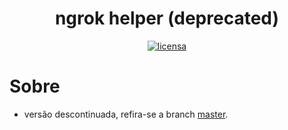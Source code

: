 <h1 align="center">ngrok helper (deprecated)</h1>
<div align="center">
    <a href="https://github.com/gnireorb/ngrok-helper/blob/master/LICENSE"><img src="https://img.shields.io/github/license/gnireorb/ngrok-helper?label=license&style=flat-square" alt="licensa" /></a>
</div>

# Sobre
- versão descontinuada, refira-se a branch [master](https://github.com/gnireorb/ngrok-helper/tree/master).
